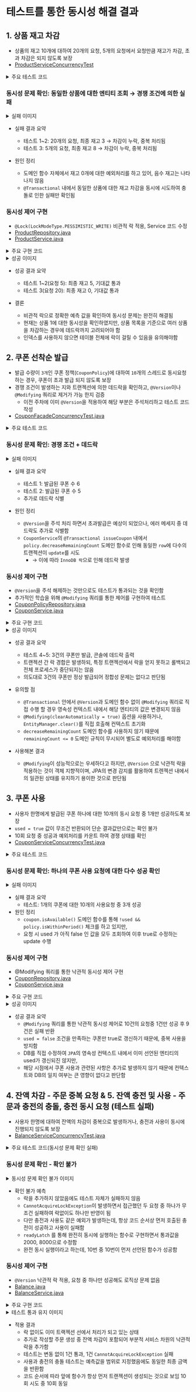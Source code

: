 # 테스트를 통한 동시성 해결 결과

## 1. 상품 재고 차감

- 상품의 재고 10개에 대하여 20개의 요청, 5개의 요청에서 요청만큼 재고가 차감, 초과 차감은 되지 않도록 보장
- [ProductServiceConcurrencyTest](https://github.com/hanghae-plus-anveloper/e-commerce/blob/develop/src/test/java/kr/hhplus/be/server/product/application/ProductServiceConcurrencyTest.java)

<details><summary>주요 테스트 코드</summary>

```java

    @BeforeEach
    void setUp() {
        productRepository.deleteAll();

        product = productRepository.save(Product.builder()
                .name("상품-A")
                .price(10000)
                .stock(10)  // 초기 재고 10개
                .build());
    }

    @Test
    @DisplayName("동시에 여러 사용자가 재고를 차감하면 초과 차감되지 않아야 한다")
    void decreaseStock_concurrently_not_exceed() throws InterruptedException {
        int threadCount = 20; // 요청은 20번
        ExecutorService executor = Executors.newFixedThreadPool(threadCount);
        CountDownLatch latch = new CountDownLatch(threadCount);

        List<CompletableFuture<Void>> futures = IntStream.rangeClosed(1, threadCount).mapToObj(i -> CompletableFuture.runAsync(() -> {
            try {
                productService.verifyAndDecreaseStock(product.getId(), 1);
            } catch (Exception e) {
            // 예외 발생 무시: 재고 부족
            } finally {
                latch.countDown();
            }
        }, executor)).toList();

        latch.await();

        Product result = productRepository.findById(product.getId())
                  .orElseThrow();

        System.out.println("최종 재고: " + result.getStock());
        List<Product> all = productRepository.findAll();
        assertThat(result.getStock()).isGreaterThanOrEqualTo(0);
        assertThat(result.getStock()).isEqualTo(0); // 10개보다 적게 차감되면 안됨
    }
    
```

</details>

### 동시성 문제 확인: 동일한 상품에 대한 엔티티 조회 → 경쟁 조건에 의한 실패

<details><summary>실패 이미지</summary>

![실패-1](https://github.com/hanghae-plus-anveloper/e-commerce/blob/develop/docs/concurrency/assets/011-decrease-stock-fail.png)
![실패-2](https://github.com/hanghae-plus-anveloper/e-commerce/blob/develop/docs/concurrency/assets/012-decrease-stock-fail.png)
![실패-3](https://github.com/hanghae-plus-anveloper/e-commerce/blob/develop/docs/concurrency/assets/013-decrease-stock-fail.png)

</details>

- 실패 결과 요약
  - 테스트 1~2: 20개의 요청, 최종 재고 3 → 차감이 누락, 중복 처리됨
  - 테스트 3: 5개의 요청, 최종 재고 8 → 차감이 누락, 중복 처리됨

- 원인 정리
  - 도메인 함수 자체에서 재고 0개에 대한 예외처리를 하고 있어, 음수 재고는 나타나지 않음
  - `@Transactional` 내에서 동일한 상품에 대한 재고 차감을 동시에 시도하여 충돌로 인한 실패만 확인됨

### 동시성 제어 구현
  - `@Lock(LockModeType.PESSIMISTIC_WRITE)` 비관적 락 적용, Service 코드 수정
  - [ProductRepository.java](https://github.com/hanghae-plus-anveloper/e-commerce/blob/develop/src/main/java/kr/hhplus/be/server/product/domain/ProductRepository.java)
  - [ProductService.java](https://github.com/hanghae-plus-anveloper/e-commerce/blob/develop/src/main/java/kr/hhplus/be/server/product/application/ProductService.java)

<details><summary>주요 구현 코드</summary>

```java
    // ProductRepository.java
    @Lock(LockModeType.PESSIMISTIC_WRITE)
    @Query("SELECT p FROM Product p WHERE p.id = :id")
    Optional<Product> findByIdForUpdate(@Param("id") Long id);

    // ProductService.java
    @Transactional
    public Product verifyAndDecreaseStock(Long productId, int requiredQuantity) {
        Product product = productRepository.findByIdForUpdate(productId)
                .orElseThrow(() -> new ProductNotFoundException("상품을 찾을 수 없습니다."));
        /* ... */
    }
```

</details>

<details><summary>성공 이미지</summary>

![성공-1](https://github.com/hanghae-plus-anveloper/e-commerce/blob/develop/docs/concurrency/assets/014-decrease-stock-success.png)
![성공-2](https://github.com/hanghae-plus-anveloper/e-commerce/blob/develop/docs/concurrency/assets/015-decrease-stock-success.png)
![성공-3](https://github.com/hanghae-plus-anveloper/e-commerce/blob/develop/docs/concurrency/assets/016-decrease-stock-success.png)

</details>

- 성공 결과 요약
  - 테스트 1~2(요청 5): 최종 재고 5, 기대값 통과  
  - 테스트 3(요청 20): 최종 재고 0, 기대값 통과
  
- 결론
  - 비관적 락으로 정확한 예측 값을 확인하여 동시성 문제는 완전히 해결됨
  - 현재는 상품 1에 대한 동시성을 확인하였지만, 상품 목록을 기준으로 여러 상품을 차감하는 경우에 데드락까지 고려되어야 함
  - 인덱스를 사용하지 않으면 테이블 전체에 락이 걸릴 수 있음을 유의해야함

## 2. 쿠폰 선착순 발급

- 발급 수량이 `3개`인 쿠폰 정책(`CouponPolicy`)에 대하여 `10`개의 스레드로 동시요청 하는 경우, 쿠폰이 초과 발급 되지 않도록 보장
- 경쟁 조건이 발생하는 지와 트랜젝션에 의한 데드락을 확인하고, `@Version`이나 `@Modifying` 쿼리로 제거가 가능 한지 검증
  - 이전 주차에 이미 `@Version`을 적용하여 해당 부분은 주석처리하고 테스트 코드 작성
- [CouponFacadeConcurrencyTest.java](https://github.com/hanghae-plus-anveloper/e-commerce/blob/develop/src/test/java/kr/hhplus/be/server/coupon/facade/CouponFacadeConcurrencyTest.java)

<details><summary>주요 테스트 코드</summary>

    ```java
        @BeforeEach
        void setUp() {
            couponRepository.deleteAll();
            userRepository.deleteAll();
            couponPolicyRepository.deleteAll();
        
            policy = couponPolicyRepository.save(CouponPolicy.builder()
                    .discountAmount(1000)
                    .availableCount(3) // 발급 수량 3개
                    .remainingCount(3)
                    .startedAt(LocalDateTime.now().minusDays(1))
                    .endedAt(LocalDateTime.now().plusDays(1))
                    .expireDays(30)
                    .build());
        }
        
        @Test
        @DisplayName("동시에 여러 유저가 쿠폰을 발급받더라도 초과 발급되지 않는다")
        void issueCoupon_concurrently_limit_not_exceed() throws InterruptedException {
            int threadCount = 10; // 10명의 스레드 생성
            ExecutorService executor = Executors.newFixedThreadPool(threadCount);
            CountDownLatch latch = new CountDownLatch(threadCount);
        
            List<CompletableFuture<Void>> futures = IntStream.rangeClosed(1, threadCount).mapToObj(i -> CompletableFuture.runAsync(() -> {
                try {
                    User user = userRepository.save(User.builder().name("user-" + i).build());
        
                    couponFacade.issueCoupon(user.getId(), policy.getId());
                } catch (Exception e) {
                    // e.printStackTrace();
                    // fail("error: " + e.getMessage());
                } finally {
                    latch.countDown();
                }
            }, executor)).toList();
        
            latch.await();
        
            List<Coupon> issued = couponRepository.findAllWithUser();
            issued.forEach(c -> System.out.println("발급된 쿠폰: " + c.getId() + ", 사용자: " + c.getUser().getName()));
        
            System.out.println("발급된 쿠폰 수: " + issued.size());
            assertThat(issued).hasSize(3); // 발급 수량 초과되지 않아야 함
        }
    ``` 

</details>

### 동시성 문제 확인: 경쟁 조건 + 데드락

<details><summary>실패 이미지</summary>

![실패-1](./assets/001-issue-coupon-fail.png)
![실패-2](./assets/002-issue-coupon-fail.png)

</details>

- 실패 결과 요약
  - 테스트 1: 발급된 쿠폰 수 6
  - 테스트 2: 발급된 쿠폰 수 5 
  - 추가로 데드락 식별

- 원인 정리
  - `@Version`을 주석 처리 하면서 초과발급은 예상이 되었으나, 에러 메세지 중 데드락도 추가로 식별함
  - `CouponService`의 `@Transactional issueCoupon` 내에서 `policy.decreaseRemainingCount` 도메인 함수로 인해 동일한 `row`에 다수의 트랜젝션이 `update`를 시도
    - → 이에 따라 `InnoDB 락`으로 인해 데드락 발생

### 동시성 제어 구현
  - `@Version`을 주석 해제하는 것만으로도 테스트가 통과되는 것을 확인함
  - 추가적인 학습을 위해 `@Modifying` 쿼리를 통한 제어를 구현하여 테스트
  - [CouponPolicyRepository.java](https://github.com/hanghae-plus-anveloper/e-commerce/blob/develop/src/main/java/kr/hhplus/be/server/coupon/domain/CouponPolicyRepository.java)
  - [CouponService.java](https://github.com/hanghae-plus-anveloper/e-commerce/blob/develop/src/main/java/kr/hhplus/be/server/coupon/application/CouponService.java)

<details><summary>주요 구현 코드</summary>

    ```
        // CouponPolicyRepository.java
        @Modifying(clearAutomatically = true)
        @Query("""
            UPDATE CouponPolicy cp
               SET cp.remainingCount = cp.remainingCount - 1
             WHERE cp.id = :policyId
               AND cp.remainingCount > 0
        """)
        int decreaseRemainingCount(@Param("policyId") Long policyId);

        @Transactional
        public Coupon issueCoupon(User user, Long policyId) {
            CouponPolicy policy = couponPolicyRepository.findById(policyId)
                    .orElseThrow(() -> new InvalidCouponException("존재하지 않는 쿠폰 정책입니다."));
    
            if (!policy.isWithinPeriod()) {
                throw new InvalidCouponException("쿠폰 정책이 유효하지 않습니다.");
            }
    
            // policy.decreaseRemainingCount(); // 도메인에서 감소
    
            int updated = couponPolicyRepository.decreaseRemainingCount(policyId);
            if (updated == 0) {
                throw new CouponSoldOutException("남은 쿠폰 수량이 없습니다.");
            }
    
            /* ... */
        }
    ```

</details>

<details><summary>성공 이미지</summary>

![성공-1](https://github.com/hanghae-plus-anveloper/e-commerce/blob/develop/docs/concurrency/assets/003-issue-coupon-success.png)
![성공-2](https://github.com/hanghae-plus-anveloper/e-commerce/blob/develop/docs/concurrency/assets/004-issue-coupon-success.png)
![성공-3](https://github.com/hanghae-plus-anveloper/e-commerce/blob/develop/docs/concurrency/assets/005-issue-coupon-success.png)

</details>

- 성공 결과 요약
  - 테스트 4~5: 3건의 쿠폰만 발급, 콘솔에 데드락 출력
  - 트랜젝션 간 락 경합은 발생하되, 특정 트랜젝션에서 락을 얻지 못하고 롤백되고 전체 프로세스가 중단되지는 않음
  - 의도대로 3건의 쿠폰만 정상 발급되어 정합성 문제는 없다고 판단됨

- 유의할 점
  - `@Transactional` 안에서 `@Version`과 도메인 함수 없이 `@Modifying` 쿼리로 직접 수행 할 경우 영속성 컨텍스트 내에서 해당 엔티티의 값은 변경되지 않음
  - `@Modifying(clearAutomatically = true)` 옵션을 사용하거나, `EntityManager.clear()`를 직접 호출해 컨텍스트 초기화
  - `decreaseRemainingCount` 도메인 함수를 사용하지 않기 때문에 `remainingCount <= 0` 도메인 규칙이 무시되어 별도로 예외처리를 해야함

- 사용해본 결과 
  - `@Modifying`이 성능적으로는 우세하다고 하지만, `@Version` 으로 낙관적 락을 적용하는 것이 객체 지향적이며, JPA의 변경 감지를 활용하여 트렌젝션 내에서의 일관된 상태를 유지하기 용이한 것으로 판단됨


## 3. 쿠폰 사용

- 사용자 한명에게 발급된 쿠폰 하나에 대한 10개의 동시 요청 중 1개만 성공하도록 보장
- `used = true` 값이 무조건 반환되어 단순 결과값만으로는 확인 불가
- 10회 요청 중 성공과 예외처리를 카운트 하여 경쟁 상태를 확인
- [CouponServiceConcurrencyTest.java](https://github.com/hanghae-plus-anveloper/e-commerce/blob/develop/src/test/java/kr/hhplus/be/server/coupon/application/CouponServiceConcurrencyTest.java)

<details><summary>주요 테스트 코드</summary>

```java

    @Test
    @DisplayName("동시에 동일한 쿠폰을 사용하려고 할 때 중복 사용이 발생하지 않아야 한다")
    void useCoupon_concurrently_only_once_used() throws InterruptedException {
        int threadCount = 10;
        ExecutorService executor = Executors.newFixedThreadPool(threadCount);
        CountDownLatch latch = new CountDownLatch(threadCount);

        AtomicInteger successCount = new AtomicInteger(0);
        ConcurrentMap<String, AtomicInteger> exceptionMap = new ConcurrentHashMap<>();

        for (int i = 0; i < threadCount; i++) {
            CompletableFuture.runAsync(() -> {
                try {
                    couponService.useCoupon(issuedCoupon.getId(), user.getId());
                    successCount.incrementAndGet();
                } catch (Exception e) {
                    exceptionMap
                            .computeIfAbsent(e.getClass().getSimpleName(), key -> new AtomicInteger(0))
                            .incrementAndGet();
                } finally {
                    latch.countDown();
                }
            }, executor);
        }

        latch.await();
        executor.shutdown();

        Coupon result = couponRepository.findById(issuedCoupon.getId()).orElseThrow();


        System.out.println("최종 used 상태: " + result.isUsed());
        System.out.println("성공한 사용 요청 수: " + successCount.get());
        System.out.println("실패한 예외 현황:");
        for (Map.Entry<String, AtomicInteger> entry : exceptionMap.entrySet()) {
            System.out.println(" - " + entry.getKey() + ": " + entry.getValue().get());
        }

        assertThat(result.isUsed()).isTrue();
        assertThat(successCount.get()).isEqualTo(1);
    }

```

</details>

### 동시성 문제 확인: 하나의 쿠폰 사용 요청에 대한 다수 성공 확인

<details><summary>실패 이미지</summary>

![실패-1](https://github.com/hanghae-plus-anveloper/e-commerce/blob/develop/docs/concurrency/assets/021-use-coupon-fail.png)

</details>

- 실패 결과 요약
  - 테스트: 1개의 쿠폰에 대한 10개의 사용요청 중 3개 성공
- 원인 정리
  - `coupon.isAvailable()` 도메인 함수를 통해 `!used && policy.isWithinPeriod()` 체크를 하고 있지만, 
  - 요청 시 used 가 아직 false 인 값을 모두 조회하여 이후 true로 수정하는 update 수행

### 동시성 제어 구현

- @Modifying 쿼리를 통한 낙관적 동시성 제어 구현
- [CouponRepository.java](https://github.com/hanghae-plus-anveloper/e-commerce/blob/develop/src/main/java/kr/hhplus/be/server/coupon/domain/CouponRepository.java)
- [CouponService.java](https://github.com/hanghae-plus-anveloper/e-commerce/blob/develop/src/main/java/kr/hhplus/be/server/coupon/application/CouponService.java)

<details><summary>주요 구현 코드</summary>

```java
    // CouponRepository.java
    @Modifying(clearAutomatically = true)
    @Query("""
                UPDATE Coupon c
                   SET c.used = true
                 WHERE c.id = :couponId
                   AND c.user.id = :userId
                   AND c.used = false
            """)
    int markCouponAsUsed(@Param("couponId") Long couponId, @Param("userId") Long userId);    

    // CouponService.java
    @Transactional
    public Coupon useCoupon(Long couponId, Long userId) {
        Coupon coupon = findValidCouponOrThrow(couponId, userId);
        // coupon.use();

        int updated = couponRepository.markCouponAsUsed(couponId, userId); // 조건부 update
        if (updated == 0) {
            throw new InvalidCouponException("이미 사용된 쿠폰이거나 유효하지 않습니다.");
        }
        return couponRepository.findByIdAndUserId(couponId, userId)
                .orElseThrow(() -> new InvalidCouponException("쿠폰 조회 실패"));
    }
```

</details>

<details><summary>성공 이미지</summary>

![성공](https://github.com/hanghae-plus-anveloper/e-commerce/blob/develop/docs/concurrency/assets/022-use-coupon-success.png)

</details>

- 성공 결과 요약
  - `@Modifying` 쿼리를 통한 낙관적 동시성 제어로 10건의 요청중 1건만 성공 후 9건은 실패 반환
  - `used = false` 조건을 만족하는 쿠폰만 true로 갱신하기 때문에, 중복 사용을 방지함
  - DB를 직접 수정하여 `JPA`의 영속성 컨텍스트 내에서 이미 선언된 엔티티의 used가 갱신되진 않지만, 
  - 해당 시점에서 쿠폰 사용과 관련된 사항은 추가로 발생하지 않기 때문에 컨텍스트와 DB의 일치 여부는 큰 영향이 없다고 판단함


## 4. 잔액 차감 - 주문 중복 요청 & 5. 잔액 충전 및 사용 - 주문과 충전의 충돌, 충전 동시 요청 (테스트 실패)

- 사용자 한명에 대하여 잔액의 차감이 중복으로 발생하거나, 충전과 사용이 동시에 진행되지 않도록 보장
- [BalanceServiceConcurrencyTest.java](https://github.com/hanghae-plus-anveloper/e-commerce/blob/develop/src/test/java/kr/hhplus/be/server/balance/application/BalanceServiceConcurrencyTest.java)

<details><summary>주요 테스트 코드(동시성 문제 확인 실패)</summary>

```java

    @Test
    @DisplayName("동시에 두 번의 주문 요청이 들어올 경우 잔액이 음수가 되지 않아야 한다")
    void useBalance_concurrently() throws InterruptedException {
        int threadCount = 2;
        int amountToUse = 3000;

        ExecutorService executor = Executors.newFixedThreadPool(threadCount);
        CountDownLatch latch = new CountDownLatch(threadCount);

        AtomicInteger successCount = new AtomicInteger(0);
        ConcurrentMap<String, AtomicInteger> exceptionMap = new ConcurrentHashMap<>();

        for (int i = 0; i < threadCount; i++) {
            CompletableFuture.runAsync(() -> {
                try {
                    balanceService.useBalance(user, amountToUse);
                    successCount.incrementAndGet();
                } catch (Exception e) {
                    exceptionMap
                            .computeIfAbsent(e.getClass().getSimpleName(), key -> new AtomicInteger(0))
                            .incrementAndGet();
                } finally {
                    latch.countDown();
                }
            }, executor);
        }

        latch.await();
        executor.shutdown();

        Balance result = balanceRepository.findByUserId(user.getId())
                .orElseThrow(() -> new IllegalStateException("잔액 정보 없음"));

        System.out.println("최종 잔액: " + result.getBalance());
        System.out.println("성공 요청 수: " + successCount.get());
        System.out.println("실패 예외 현황:");
        for (Map.Entry<String, AtomicInteger> entry : exceptionMap.entrySet()) {
            System.out.println(" - " + entry.getKey() + ": " + entry.getValue().get());
        }

        assertThat(successCount.get()).isEqualTo(1);
        assertThat(result.getBalance()).isEqualTo(2000);
    }

```

</details>

### 동시성 문제 확인 - 확인 불가 

<details><summary>동시성 문제 확인 불가 이미지</summary>

![확인불가](https://github.com/hanghae-plus-anveloper/e-commerce/blob/develop/docs/concurrency/assets/023-balance-test-fail.png)

</details>

- 확인 불가 예측 
  - 락을 추가하지 않았음에도 테스트 자체가 실패하지 않음
  - `CannotAcquireLockException`이 발생하면서 접근했던 두 요청 중 하나가 무조건 실패하여 락없이도 하나만 반영이 됨
  - 다만 충전과 사용도 같은 예외가 발생하는데, 항상 코드 순서상 먼저 호출된 충전이 성공하고 사용이 실패함
  - `readyLatch` 를 통해 완전히 동시에 실행하는 함수로 구현하면서 통과값을 2000, 8000으로 수정함
  - 완전 동시 실행이라고 하는데, 10번 중 10번이 먼저 선언된 함수가 성공함

### 동시성 제어 구현

- `@Version` 낙관적 락 적용, 요청 중 하나만 성공해도 로직상 문제 없음
- [Balance.java](https://github.com/hanghae-plus-anveloper/e-commerce/blob/develop/src/main/java/kr/hhplus/be/server/balance/domain/Balance.java)
- [BalanceService.java](https://github.com/hanghae-plus-anveloper/e-commerce/blob/develop/src/main/java/kr/hhplus/be/server/balance/application/BalanceService.java)

<details><summary>주요 구현 코드</summary>

```java

// Balance.java
@Getter
@Entity
@Table(name = "balance")
public class Balance {

    @Version
    private Long version;

}

// BalanceService.java
@Service
@RequiredArgsConstructor
public class BalanceService {

    private final BalanceRepository balanceRepository;
    private final BalanceHistoryRepository balanceHistoryRepository;

    @Transactional
    public void chargeBalance(User user, int amount) {
        Balance balance = balanceRepository.findByUserId(user.getId())
                .orElseGet(() -> {
                    Balance newBalance = new Balance(user, 0);
                    user.setBalance(newBalance);
                    return balanceRepository.save(newBalance);
                });
        
        /* ...  */
    }

    @Transactional
    public void useBalance(User user, int amount) {  
        Balance balance = balanceRepository.findByUserId(user.getId())
                .orElseThrow(() -> new IllegalArgumentException("잔액 정보 없음"));
        
        /* ...  */
    }       
}
```

</details>

<details><summary>테스트 통과 유지 이미지</summary>

![유지-1](https://github.com/hanghae-plus-anveloper/e-commerce/blob/develop/docs/concurrency/assets/024-double-use-balance.png)
![유지-2](https://github.com/hanghae-plus-anveloper/e-commerce/blob/develop/docs/concurrency/assets/025-charge-balance.png)

</details>

- 적용 결과
  - 락 없이도 이미 트랙젝션 선에서 처리가 되고 있는 상태
  - 추가로 작성할 주문 생성 중 잔액 차감이 포함되어 부분적 서비스 차원의 낙관적 락을 추가함
  - 테스트는 변동 없이 1건 통과, 1건 `CannotAcquireLockException` 실패
  - 사용과 충전의 충돌 테스트는 예측값을 범위로 지정했음에도 동일한 최종 금액을 반환함 
  - 코드 순서에 따라 앞에 함수가 항상 먼저 트랜젝션이 생성되는 것으로 보임 10회 시도 중 10회 동일



